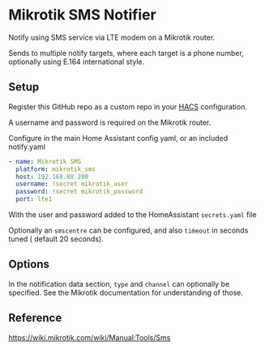 # Mikrotik SMS Notifier

Notify using SMS service via LTE modem on a Mikrotik router.

Sends to multiple notify targets, where each target is a phone number, 
optionally using E.164 international style.

## Setup

Register this GitHub repo as a custom repo 
in your [HACS]( https://hacs.xyz) configuration. 

A username and password is required on the Mikrotik router. 

Configure in the main Home Assistant config yaml, or an included notify.yaml

```yaml
- name: Mikrotik SMS
  platform: mikrotik_sms
  host: 192.168.88.200
  username: !secret mikrotik_user
  password: !secret mikrotik_password
  port: lte1
```

With the user and password added to the HomeAssistant `secrets.yaml` file

Optionally an `smscentre` can be configured, and also `timeout` in seconds tuned ( default 20 seconds).

## Options

In the notification data section, `type` and `channel` can optionally be specified.
See the Mikrotik documentation for understanding of those.

## Reference
https://wiki.mikrotik.com/wiki/Manual:Tools/Sms